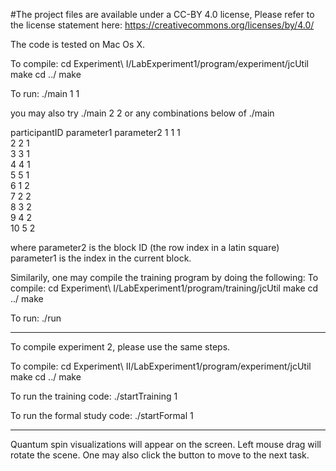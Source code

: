 #The project files are available under a  CC-BY 4.0 license,
Please refer to the license statement here:
https://creativecommons.org/licenses/by/4.0/

The code is tested on Mac Os X.

To compile:
  cd Experiment\ I/LabExperiment1/program/experiment/jcUtil
  make
  cd ../
  make
  
To run:
  ./main 1 1 
  
 you may also try ./main 2 2 or any combinations below of ./main <parameter1> <parameter2>
 
 participantID parameter1 parameter2 
       1          1          1               
       2          2          1               
       3          3          1               
       4          4          1               
       5          5          1               
       6          1          2               
       7          2          2               
       8          3          2               
       9          4          2               
       10         5          2               
 
 where parameter2 is the block ID (the row index in a latin square)
parameter1 is the index in the current block.


Similarily, one may compile the training program by doing the following:
To compile:
  cd Experiment\ I/LabExperiment1/program/training/jcUtil
  make 
  cd ../
  make
 
 To run: 
   ./run
  
----------------------------------
To compile experiment 2, please use the same steps.

To compile:
  cd Experiment\ II/LabExperiment1/program/experiment/jcUtil
  make
  cd ../
  make
  
To run the training code:
   ./startTraining 1

To run the formal study code:
   ./startFormal 1 
   
----------------------------------
Quantum spin visualizations will appear on the screen. Left mouse drag will rotate the scene. One may also click the button to move to the next task.


  
  
